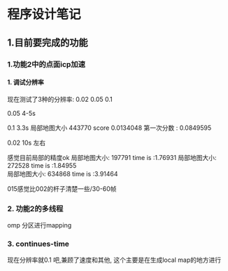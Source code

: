 # 程序设计笔记
## 1.目前要完成的功能
### 1.功能2中的点面icp加速
#### 1. 调试分辨率
现在测试了3种的分辨率: 0.02 0.05 0.1

0.05 4-5s

0.1 3.3s 局部地图大小 443770 score 0.0134048 第一次分数 : 0.0849595

0.02 10s 左右

感觉目前局部的精度ok  局部地图大小: 197791  time is :1.76931 局部地图大小: 272528 time is :1.84955  
局部地图大小: 634868  time is :3.91464

015感觉比002的杆子清楚一些/30-60帧
### 2. 功能2的多线程
omp 分区进行mapping
### 3. continues-time
现在分辨率就0.1 吧,兼顾了速度和其他, 这个主要是在生成local map的地方进行